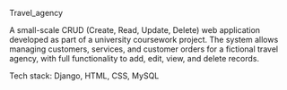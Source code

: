 Travel_agency

A small-scale CRUD (Create, Read, Update, Delete) web application developed as part of a university coursework project. The system allows managing customers, services, and customer orders for a fictional travel agency, with full functionality to add, edit, view, and delete records.

Tech stack: Django, HTML, CSS, MySQL
